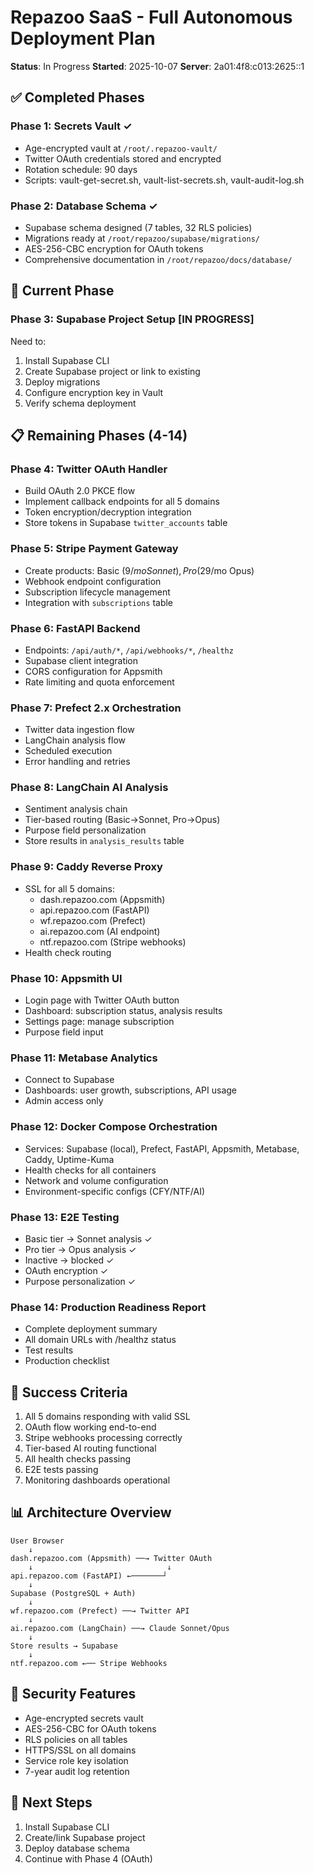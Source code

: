 # Repazoo SaaS - Full Autonomous Deployment Plan

**Status**: In Progress
**Started**: 2025-10-07
**Server**: 2a01:4f8:c013:2625::1

## ✅ Completed Phases

### Phase 1: Secrets Vault ✓
- Age-encrypted vault at `/root/.repazoo-vault/`
- Twitter OAuth credentials stored and encrypted
- Rotation schedule: 90 days
- Scripts: vault-get-secret.sh, vault-list-secrets.sh, vault-audit-log.sh

### Phase 2: Database Schema ✓
- Supabase schema designed (7 tables, 32 RLS policies)
- Migrations ready at `/root/repazoo/supabase/migrations/`
- AES-256-CBC encryption for OAuth tokens
- Comprehensive documentation in `/root/repazoo/docs/database/`

## 🔄 Current Phase

### Phase 3: Supabase Project Setup [IN PROGRESS]
Need to:
1. Install Supabase CLI
2. Create Supabase project or link to existing
3. Deploy migrations
4. Configure encryption key in Vault
5. Verify schema deployment

## 📋 Remaining Phases (4-14)

### Phase 4: Twitter OAuth Handler
- Build OAuth 2.0 PKCE flow
- Implement callback endpoints for all 5 domains
- Token encryption/decryption integration
- Store tokens in Supabase `twitter_accounts` table

### Phase 5: Stripe Payment Gateway
- Create products: Basic ($9/mo Sonnet), Pro ($29/mo Opus)
- Webhook endpoint configuration
- Subscription lifecycle management
- Integration with `subscriptions` table

### Phase 6: FastAPI Backend
- Endpoints: `/api/auth/*`, `/api/webhooks/*`, `/healthz`
- Supabase client integration
- CORS configuration for Appsmith
- Rate limiting and quota enforcement

### Phase 7: Prefect 2.x Orchestration
- Twitter data ingestion flow
- LangChain analysis flow
- Scheduled execution
- Error handling and retries

### Phase 8: LangChain AI Analysis
- Sentiment analysis chain
- Tier-based routing (Basic→Sonnet, Pro→Opus)
- Purpose field personalization
- Store results in `analysis_results` table

### Phase 9: Caddy Reverse Proxy
- SSL for all 5 domains:
  - dash.repazoo.com (Appsmith)
  - api.repazoo.com (FastAPI)
  - wf.repazoo.com (Prefect)
  - ai.repazoo.com (AI endpoint)
  - ntf.repazoo.com (Stripe webhooks)
- Health check routing

### Phase 10: Appsmith UI
- Login page with Twitter OAuth button
- Dashboard: subscription status, analysis results
- Settings page: manage subscription
- Purpose field input

### Phase 11: Metabase Analytics
- Connect to Supabase
- Dashboards: user growth, subscriptions, API usage
- Admin access only

### Phase 12: Docker Compose Orchestration
- Services: Supabase (local), Prefect, FastAPI, Appsmith, Metabase, Caddy, Uptime-Kuma
- Health checks for all containers
- Network and volume configuration
- Environment-specific configs (CFY/NTF/AI)

### Phase 13: E2E Testing
- Basic tier → Sonnet analysis ✓
- Pro tier → Opus analysis ✓
- Inactive → blocked ✓
- OAuth encryption ✓
- Purpose personalization ✓

### Phase 14: Production Readiness Report
- Complete deployment summary
- All domain URLs with /healthz status
- Test results
- Production checklist

## 🎯 Success Criteria

1. All 5 domains responding with valid SSL
2. OAuth flow working end-to-end
3. Stripe webhooks processing correctly
4. Tier-based AI routing functional
5. All health checks passing
6. E2E tests passing
7. Monitoring dashboards operational

## 📊 Architecture Overview

```
User Browser
    ↓
dash.repazoo.com (Appsmith) ──→ Twitter OAuth
    ↓                              ↓
api.repazoo.com (FastAPI) ←───────┘
    ↓
Supabase (PostgreSQL + Auth)
    ↓
wf.repazoo.com (Prefect) ──→ Twitter API
    ↓
ai.repazoo.com (LangChain) ──→ Claude Sonnet/Opus
    ↓
Store results → Supabase
    ↓
ntf.repazoo.com ←── Stripe Webhooks
```

## 🔐 Security Features

- Age-encrypted secrets vault
- AES-256-CBC for OAuth tokens
- RLS policies on all tables
- HTTPS/SSL on all domains
- Service role key isolation
- 7-year audit log retention

## 🚀 Next Steps

1. Install Supabase CLI
2. Create/link Supabase project
3. Deploy database schema
4. Continue with Phase 4 (OAuth)
